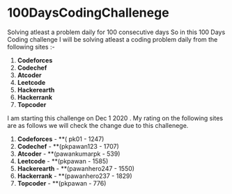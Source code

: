 # 100DaysCodingChallenege
Solving atleast a problem daily for 100 consecutive days
So in this 100 Days Coding challenge I will be solving atleast a coding problem daily from
the following sites :- 
1. **Codeforces**
2. **Codechef**
3. **Atcoder**
4. **Leetcode**
5. **Hackerearth**
6. **Hackerrank**
7. **Topcoder**

I am starting this challenge on Dec 1 2020 . 
My rating on the following sites are as follows we will check the change due to this challenege.
1. **Codeforces** - **( pk01 - 1247)
2. **Codechef** - **(pkpawan123 - 1707)
3. **Atcoder** - **(pawankumarpk - 539)
4. **Leetcode** - **(pkpawan - 1585)
5. **Hackerearth** - **(pawanhero247 - 1550)
6. **Hackerrank** - **(pawanhero237 - 1829)
7. **Topcoder**  - **(pkpawan - 776)
